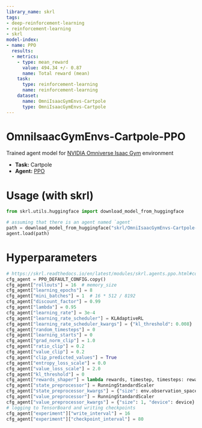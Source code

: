 ```yaml
---
library_name: skrl
tags:
- deep-reinforcement-learning
- reinforcement-learning
- skrl
model-index:
- name: PPO
  results:
  - metrics:
    - type: mean_reward
      value: 494.34 +/- 0.87
      name: Total reward (mean)
    task:
      type: reinforcement-learning
      name: reinforcement-learning
    dataset:
      name: OmniIsaacGymEnvs-Cartpole
      type: OmniIsaacGymEnvs-Cartpole
---
```


# OmniIsaacGymEnvs-Cartpole-PPO

Trained agent model for [NVIDIA Omniverse Isaac Gym](https://github.com/NVIDIA-Omniverse/OmniIsaacGymEnvs) environment

- **Task:** Cartpole
- **Agent:** [PPO](https://skrl.readthedocs.io/en/latest/modules/skrl.agents.ppo.html)

# Usage (with skrl) 

```python
from skrl.utils.huggingface import download_model_from_huggingface

# assuming that there is an agent named `agent`
path = download_model_from_huggingface("skrl/OmniIsaacGymEnvs-Cartpole-PPO")
agent.load(path)
```

# Hyperparameters

```python
# https://skrl.readthedocs.io/en/latest/modules/skrl.agents.ppo.html#configuration-and-hyperparameters
cfg_agent = PPO_DEFAULT_CONFIG.copy()
cfg_agent["rollouts"] = 16  # memory_size
cfg_agent["learning_epochs"] = 8
cfg_agent["mini_batches"] = 1  # 16 * 512 / 8192
cfg_agent["discount_factor"] = 0.99
cfg_agent["lambda"] = 0.95
cfg_agent["learning_rate"] = 3e-4
cfg_agent["learning_rate_scheduler"] = KLAdaptiveRL
cfg_agent["learning_rate_scheduler_kwargs"] = {"kl_threshold": 0.008}
cfg_agent["random_timesteps"] = 0
cfg_agent["learning_starts"] = 0
cfg_agent["grad_norm_clip"] = 1.0
cfg_agent["ratio_clip"] = 0.2
cfg_agent["value_clip"] = 0.2
cfg_agent["clip_predicted_values"] = True
cfg_agent["entropy_loss_scale"] = 0.0
cfg_agent["value_loss_scale"] = 2.0
cfg_agent["kl_threshold"] = 0
cfg_agent["rewards_shaper"] = lambda rewards, timestep, timesteps: rewards * 0.1
cfg_agent["state_preprocessor"] = RunningStandardScaler
cfg_agent["state_preprocessor_kwargs"] = {"size": env.observation_space, "device": device}
cfg_agent["value_preprocessor"] = RunningStandardScaler
cfg_agent["value_preprocessor_kwargs"] = {"size": 1, "device": device}
# logging to TensorBoard and writing checkpoints
cfg_agent["experiment"]["write_interval"] = 16
cfg_agent["experiment"]["checkpoint_interval"] = 80
```
